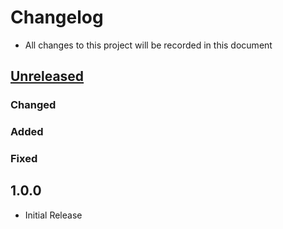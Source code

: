# Changelog

- All changes to this project will be recorded in this document

## [Unreleased]

### Changed

### Added

### Fixed

## 1.0.0 <data>

- Initial Release

[unreleased]: https://github.com/exam-simulator/simulator/compare/v1.0.0...HEAD
